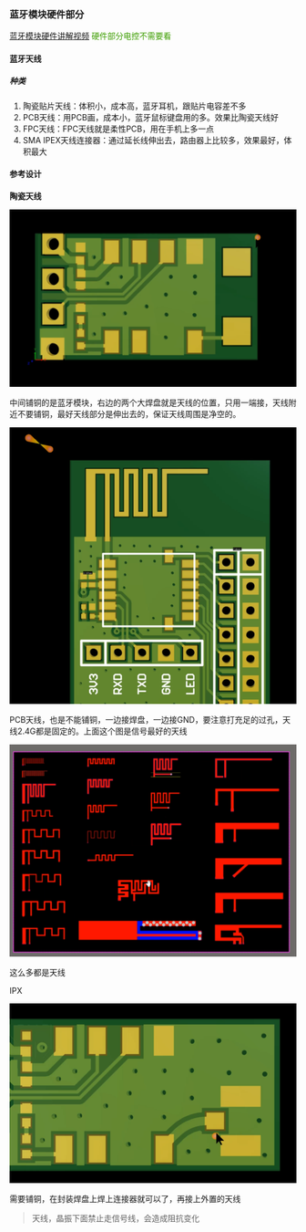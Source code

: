 ### 蓝牙模块硬件部分

[蓝牙模块硬件讲解视频](https://www.bilibili.com/video/BV1hP4y1x7Nv/?spm_id_from=333.788.recommend_more_video.6&vd_source=4ae85c9aa63e99071b3c53715d6ff461) <font color = '#3e9e02'>硬件部分电控不需要看</font>

#### 蓝牙天线

##### 种类

1. 陶瓷贴片天线：体积小，成本高，蓝牙耳机，跟贴片电容差不多
2. PCB天线：用PCB画，成本小，蓝牙鼠标键盘用的多。效果比陶瓷天线好
3. FPC天线：FPC天线就是柔性PCB，用在手机上多一点
4. SMA IPEX天线连接器：通过延长线伸出去，路由器上比较多，效果最好，体积最大

#### 参考设计

**陶瓷天线**

![image-20240627194440274](.assets/image-20240627194440274.png)

中间铺铜的是蓝牙模块，右边的两个大焊盘就是天线的位置，只用一端接，天线附近不要铺铜，最好天线部分是伸出去的，保证天线周围是净空的。

![image-20240627194657555](.assets/image-20240627194657555.png)

PCB天线，也是不能铺铜，一边接焊盘，一边接GND，要注意打充足的过孔，天线2.4G都是固定的。上面这个图是信号最好的天线

![image-20240627194854455](.assets/image-20240627194854455.png)

这么多都是天线

IPX

![image-20240627195021250](.assets/image-20240627195021250.png)

需要铺铜，在封装焊盘上焊上连接器就可以了，再接上外置的天线

> 天线，晶振下面禁止走信号线，会造成阻抗变化
